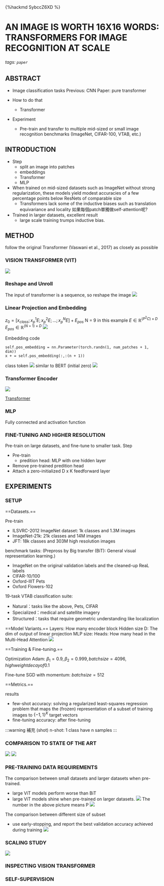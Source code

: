 {%hackmd SybccZ6XD %}
# AN IMAGE IS WORTH 16X16 WORDS: TRANSFORMERS FOR IMAGE RECOGNITION AT SCALE

###### tags: `paper`

## ABSTRACT

- Image classification tasks
Previous: CNN
Paper: pure transformer

- How to do that
    - Transformer

- Experiment
    - Pre-train and transfer to multiple mid-sized or small image recognition benchmarks (ImageNet, CIFAR-100, VTAB, etc.)

## INTRODUCTION

- Step
    - split an image into patches
    - embeddings
    - Transformer
    - MLP
- When trained on mid-sized datasets such as ImageNet without strong regularization, these models yield modest accuracies of a few percentage points below ResNets of comparable size
    - Transformers lack some of the inductive biases such as translation equivariance and locality 如果每個patch單獨做self-attention呢?
- Trained in larger datasets, excellent result
    - large scale training trumps inductive bias.

## METHOD

follow the original Transformer (Vaswani et al., 2017) as closely as possible

### VISION TRANSFORMER (VIT)

![](https://i.imgur.com/OJwZzwi.png)

### Reshape and Unroll
The input of transformer is a sequence, so reshape the image
![](https://i.imgur.com/CeJEfbL.png)

### Linear Projection and Embedding

$z_0 = [x_{class}; x_p^1E; x_p^2E; ...; x_p^NE] + E_{pos}$
N = 9 in this example
$E\in \mathbb{R}^{(P^2C)\times D}$
$E_{pos}\in \mathbb{R}^{(N+1)\times D}$
![](https://i.imgur.com/Uu0JCAP.png)

Embedding code
```python=
self.pos_embedding = nn.Parameter(torch.randn(1, num_patches + 1, dim))
x + = self.pos_embedding(:,:(n + 1))
```

class token
![](https://i.imgur.com/HRHu9I1.png)
similar to BERT (initial zero)
![](https://i.imgur.com/QuzUK8d.png)

### Transformer Encoder

![](https://i.imgur.com/dqZbyIA.png)

[Transformer](https://hackmd.io/11069bzHTUyQU1ClW9_TMQ)

### MLP

Fully connected and activation function

### FINE-TUNING AND HIGHER RESOLUTION

Pre-train on large datasets, and fine-tune to smaller task.
Step
- Pre-train
    - predition head: MLP with one hidden layer
- Remove pre-trained predition head
- Attach a zero-initialized D x K feedforward layer

## EXPERIMENTS

### SETUP

==Datasets.==

Pre-train
- ILSVRC-2012 ImageNet dataset: 1k classes and 1.3M images
- ImageNet-21k: 21k classes and 14M images
- JFT: 18k classes and 303M high resolution images

benchmark tasks: (Prepross by Big transfer (BiT): General visual representation learning.)
- ImageNet on the original validation labels and the cleaned-up ReaL labels
- CIFAR-10/100
- Oxford-IIIT Pets
- Oxford Flowers-102

19-task VTAB classification suite:
- Natural：tasks like the above, Pets, CIFAR
- Specialized：medical and satellite imagery
- Structured：tasks that require geometric understanding like localization

==Model Variants.==
Layers: How many encoder block
Hidden size D: The dim of output of linear projection
MLP size: 
Heads: How many head in the Multi-Head Attention
![](https://i.imgur.com/uFPvBii.png)

==Training & Fine-tuning.==

Optimization
Adam: $\beta_1 = 0.9, \beta_2 = 0.999, batch size = 4096, high weight decay of 0.1$

Fine-tune
SGD with momentum: $batch size = 512$

==Metrics.==

results
- few-shot accuracy: solving a regularized least-squares regression problem that maps the (frozen) representation of a subset of training images to $\{-1,1\}^K$ target vectors
- fine-tuning accuracy: after fine-tuning

:::warning
補充 (shot)
n-shot: 1 class have n samples 
:::

### COMPARISON TO STATE OF THE ART

![](https://i.imgur.com/L4OgBf8.png)
![](https://i.imgur.com/vkSKYBP.png)

### PRE-TRAINING DATA REQUIREMENTS

The comparison between small datasets and larger datasets when pre-trained.
- large ViT models perform worse than BiT
- large ViT models shine when pre-trained on larger datasets.
![](https://i.imgur.com/VO1Isoe.png)
The number in the above picture means P
![](https://i.imgur.com/PRHaLtL.png)


The comparison between different size of subset
- use early-stopping, and report the best validation accuracy achieved during training
![](https://i.imgur.com/2c8Brn0.png)

### SCALING STUDY

![](https://i.imgur.com/kvbHu7t.png)

### INSPECTING VISION TRANSFORMER

### SELF-SUPERVISION
